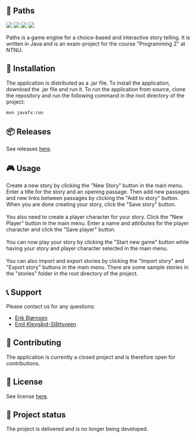 ## 🚀 Paths

[![](https://img.shields.io/badge/Version-2.0-white)]()
[![](https://img.shields.io/badge/Language-Java-yellow)]()
[![](https://img.shields.io/badge/Language-CSS-purple)]()
[![](https://img.shields.io/badge/Database-DerbyDB-green)]()

Paths is a game engine for a choice-based and interactive story telling. It is written in Java and is an exam-project
for the course "Programming 2" at NTNU.

## 💾 Installation

The application is distributed as a .jar file.
To install the application, download the .jar file and run it.
To run the application from source, clone the repository and run the following command in the root directory of the
project:

```bash
mvn javafx:run
```

## 📦 Releases

See
releases [here](https://git.gvk.idi.ntnu.no/course/idatg2001/idatg2001-2023-ws/eslatte/mappevudering-idatg2001-gruppe-3/-/releases).

## 🎮 Usage

Create a new story by clicking the "New Story" button in the main menu. Enter a title for the story and an opening
passage. Then add new passages and new links between passages by clicking the "Add to story" button. When you are done
creating your story, click the "Save story" button.
<br><br>
You also need to create a player character for your story. Click the "New Player" button in the main menu. Enter a name
and attributes for the player character and click the "Save player" button.
<br><br>
You can now play your story by clicking the "Start new game" button while having your story and player character
selected in the main menu.
<br><br>
You can also import and export stories by clicking the "Import story" and "Export story" buttons in the main menu.
There are some sample stories in the "stories" folder in the root directory of the project.

## 📞 Support

Please contact us for any questions:

- [Erik Bjørnsen](mailto:erbj@stud.ntnu.no)
- [Emil Klevgård-Slåttsveen](mailto:emilkle@stud.ntnu.no)

## 🤝 Contributing

The application is currently a closed project and is therefore open for contributions.

## 📜 License

See
license [here](https://git.gvk.idi.ntnu.no/course/idatg2001/idatg2001-2023-ws/eslatte/mappevudering-idatg2001-gruppe-3/-/blob/main/LICENSE).

## 🚧 Project status

The project is delivered and is no longer being developed.
